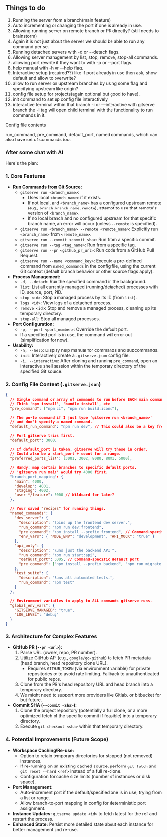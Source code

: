 ## Things to do

1. Running the server from a branch(main feature)
2. Auto incrementing or changing the port if one is already in use.
3. Allowing running server on remote branch or PR directly? (still needs to brainstorm)
4. Again it is not just about the server we should be able to run any command per se.
5. Running detached servers with -d or --detach flags.
6. Allowing server management by list, stop, remove, stop-all commands.
7. allowing port rewrite if they want to with -p or --port flags.
8. help manual with -h or --help flag.
9. Interactive setup (required??) like if port already in use then ask, show default and allow to overwrite?
10. allow to run server on upstream branches by using some flag and specifying upstream like origin?
11. config file setup for projects(again optional but good to have).
12. init command to set up config file interactively
13. interactive terminal within that branch -i or —interactive with gitserve branch the -i tag will open child terminal with the functionality to run commands in it.

Config file contents

run_command, pre_command, default_port, named commands, which can also have set of commands too.

### After some chat with AI

Here's the plan:

### 1. Core Features

- **Run Commands from Git Source:**
  - `gitserve run <branch_name>`:
    - Uses local `<branch_name>` if it exists.
    - If not local, and `<branch_name>` has a configured upstream remote (e.g., `branch.branch_name.remote`), attempt to use that remote's version of `<branch_name>`.
    - If no local branch and no configured upstream for that specific branch name, an error will occur (unless `--remote` is specified).
  - `gitserve run <branch_name> --remote <remote_name>`: Explicitly run `<branch_name>` from `<remote_name>`.
  - `gitserve run --commit <commit_sha>`: Run from a specific commit.
  - `gitserve run --tag <tag_name>`: Run from a specific tag.
  - `gitserve run --pr <github_pr_url>`: Run code from a GitHub Pull Request.
  - `gitserve run --name <command_key>`: Execute a pre-defined command from `named_commands` in the config file, using the current Git context (default branch behavior or other source flags apply).
- **Process Management:**
  - `-d, --detach`: Run the specified command in the background.
  - `list`: List all currently managed (running/detached) processes with ID, source, port, PID.
  - `stop <id>`: Stop a managed process by its ID (from `list`).
  - `logs <id>`: View logs of a detached process.
  - `remove <id>`: Stop and remove a managed process, cleaning up its temporary directory.
  - `stop-all`: Stop all managed processes.
- **Port Configuration:**
  - `-p, --port <port_number>`: Override the default port.
  - If a specified port is in use, the command will error out (simplification for now).
- **Usability:**
  - `-h, --help`: Display help manual for commands and subcommands.
  - `init`: Interactively create a `.gitserve.json` config file.
  - `-i, --interactive`: After cloning and running `pre_command`, open an interactive shell session within the temporary directory of the specified Git source.

### 2. Config File Content (`.gitserve.json`)

```json
{
  // Single command or array of commands to run before EACH main command.
  // Think 'npm install', 'bundle install', etc.
  "pre_command": ["npm ci", "npm run build:icons"],

  // The go-to command if I just type 'gitserve run <branch_name>'
  // and don't specify a named command.
  "default_run_command": "npm run dev", // This could also be a key from 'named_commands'

  // Port gitserve tries first.
  "default_port": 3000,

  // If default_port is taken, gitserve will try these in order.
  // Could also be a start_port + count for a range.
  "preferred_ports_list": [3001, 3002, 8080, 8081, 5000],

  // Handy: map certain branches to specific default ports.
  // 'gitserve run main' would try 4000 first.
  "branch_port_mapping": {
    "main": 4000,
    "develop": 4001,
    "staging": 4002,
    "user-*/feature": 5000 // Wildcard for later?
  },

  // Your saved "recipes" for running things.
  "named_commands": {
    "dev_server": {
      "description": "Spins up the frontend dev server.",
      "run_command": "npm run dev:frontend",
      "pre_command": "npm install --prefix frontend", // Command-specific pre-command
      "env_vars": { "NODE_ENV": "development", "API_MOCK": "true" }
    },
    "api_only": {
      "description": "Runs just the backend API.",
      "run_command": "npm run start:api",
      "default_port": 3005, // Command-specific default port
      "pre_command": ["npm install --prefix backend", "npm run migrate:dev --prefix backend"]
    },
    "test_suite": {
      "description": "Runs all automated tests.",
      "run_command": "npm test"
    }
  },

  // Environment variables to apply to ALL commands gitserve runs.
  "global_env_vars": {
    "GITSERVE_MANAGED": "true",
    "LOG_LEVEL": "debug"
  }
}
```

### 3. Architecture for Complex Features

- **GitHub PR (`--pr <url>`):**
  1.  Parse URL (owner, repo, PR number).
  2.  Utilize GitHub API (e.g., `google/go-github`) to fetch PR metadata (head branch, head repository clone URL).
      - Requires `GITHUB_TOKEN` (via environment variable) for private repositories or to avoid rate limiting. Fallback to unauthenticated for public repos.
  3.  Clone from the PR's head repository URL and head branch into a temporary directory.
  4.  We might need to support more providers like Gitlab, or bitbucket for but future.
- **Commit SHA (`--commit <sha>`):**
  1.  Clone the project repository (potentially a full clone, or a more optimized fetch of the specific commit if feasible) into a temporary directory.
  2.  Execute `git checkout <sha>` within that temporary directory.

### 4. Potential Improvements (Future Scope)

- **Workspace Caching/Re-use:**
  - Option to retain temporary directories for stopped (not removed) instances.
  - If re-running on an existing cached source, perform `git fetch` and `git reset --hard <ref>` instead of a full re-clone.
  - Configuration for cache size limits (number of instances or disk space).
- **Port Management:**
  - Auto-increment port if the default/specified one is in use, trying from a list or range.
  - Allow branch-to-port mapping in config for deterministic port assignment.
- **Instance Updates:** `gitserve update <id>` to fetch latest for the ref and restart the process.
- **Enhanced State:** Persist more detailed state about each instance for better management and re-use.
